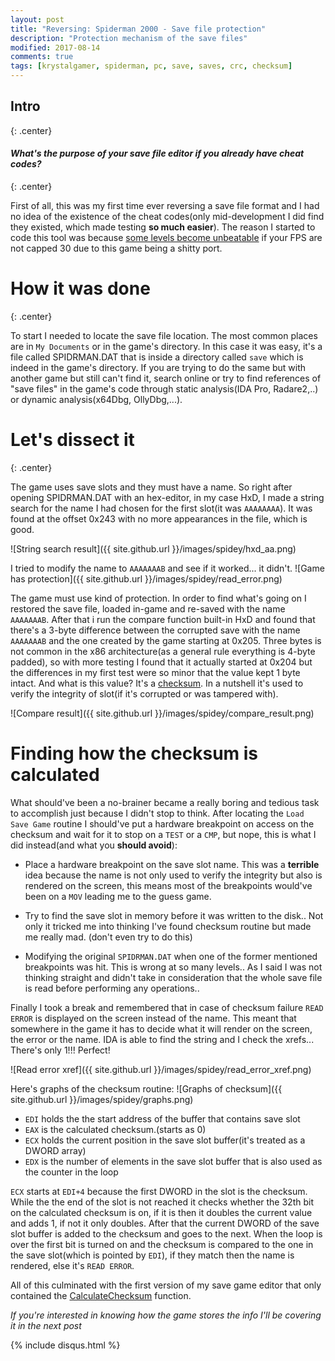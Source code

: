 ```yaml
---
layout: post
title: "Reversing: Spiderman 2000 - Save file protection"
description: "Protection mechanism of the save files"
modified: 2017-08-14
comments: true
tags: [krystalgamer, spiderman, pc, save, saves, crc, checksum]
---
```


## Intro
{: .center}

#### *What's the purpose of your save file editor if you already have cheat codes?*
{: .center}

First of all, this was my first time ever reversing a save file format and I had no idea of the existence of the cheat codes(only mid-development I did find they existed, which made testing **so much easier**). The reason I started to code this tool was because [some levels become unbeatable](https://www.youtube.com/watch?v=jBqtWnFQX5Y) if your FPS are not capped 30 due to this game being a shitty port.

# How it was done
{: .center}

To start I needed to locate the save file location. The most common places are in `My Documents` or in the game's directory. In this case it was easy, it's a file called SPIDRMAN.DAT that is inside a directory called `save` which is indeed in the game's directory. If you are trying to do the same but with another game but still can't find it, search online or try to find references of "save files" in the game's code through static analysis(IDA Pro, Radare2,..) or dynamic analysis(x64Dbg, OllyDbg,...). 

# Let's dissect it
{: .center}

The game uses save slots and they must have a name. So right after opening SPIDRMAN.DAT with an hex-editor, in my case HxD, I made a string search for the name I had chosen for the first slot(it was `AAAAAAAA`). It was found at the offset 0x243 with no more appearances in the file, which is good.

![String search result]({{ site.github.url }}/images/spidey/hxd_aa.png)

I tried to modify the name to `AAAAAAAB` and see if it worked... it didn't.
![Game has protection]({{ site.github.url }}/images/spidey/read_error.png)

The game must use kind of protection. In order to find what's going on I restored the save file, loaded in-game and re-saved with the name `AAAAAAAB`. After that i run the compare function built-in HxD and found that there's a 3-byte difference between the corrupted save with the name `AAAAAAAB` and the one created by the game starting at 0x205. Three bytes is not common in the x86 architecture(as a general rule everything is 4-byte padded), so with more testing I found that it actually started at 0x204 but the differences in my first test were so minor that the value kept 1 byte intact. And what is this value? It's a [checksum](https://en.wikipedia.org/wiki/Checksum). In a nutshell it's used to verify the integrity of slot(if it's corrupted or was tampered with). 

![Compare result]({{ site.github.url }}/images/spidey/compare_result.png)

# Finding how the checksum is calculated

What should've been a no-brainer became a really boring and tedious task to accomplish just because I didn't stop to think. After locating the `Load Save Game` routine I should've put a hardware breakpoint on access on the checksum and wait for it to stop on a `TEST` or a `CMP`, but nope, this is what I did instead(and what you **should avoid**):

* Place a hardware breakpoint on the save slot name. This was a **terrible** idea because the name is not only used to verify the integrity but also is rendered on the screen, this means most of the breakpoints would've been on a `MOV` leading me to the guess game.

* Try to find the save slot in memory before it was written to the disk.. Not only it tricked me into thinking I've found checksum routine but made me really mad. (don't even try to do this)

* Modifying the original `SPIDRMAN.DAT` when one of the former mentioned breakpoints was hit. This is wrong at so many levels.. As I said I was not thinking straight and didn't take in consideration that the whole save file is read before performing any operations..

Finally I took a break and remembered that in case of checksum failure `READ ERROR` is displayed on the screen instead of the name. This meant that somewhere in the game it has to decide what it will render on the screen, the error or the name. IDA is able to find the string and I check the xrefs... There's only 1!!! Perfect!

![Read error xref]({{ site.github.url }}/images/spidey/read_error_xref.png)

Here's graphs of the checksum routine:
![Graphs of checksum]({{ site.github.url }}/images/spidey/graphs.png)

* `EDI` holds the the start address of the buffer that contains save slot
* `EAX` is the calculated checksum.(starts as 0)
* `ECX` holds the current position in the save slot buffer(it's treated as a DWORD array)
* `EDX` is the number of elements in the save slot buffer that is also used as the counter in the loop
 
`ECX` starts at `EDI+4` because the first DWORD in the slot is the checksum. While the the end of the slot is not reached it checks whether the 32th bit on the calculated checksum is on, if it is then it doubles the current value and adds 1, if not it only doubles. After that the current DWORD of the save slot buffer is added to the checksum and goes to the next. When the loop is over the first bit is turned on and the checksum is compared to the one in the save slot(which is pointed by `EDI`), if they match then the name is rendered, else it's `READ ERROR`. 

All of this culminated with the first version of my save game editor that only contained the [CalculateChecksum](https://github.com/krystalgamer/spidey-tools/blob/master/save_editor/save.c#L35-L50) function.

*If you're interested in knowing how the game stores the info I'll be covering it in the next post*


{% include disqus.html %}
